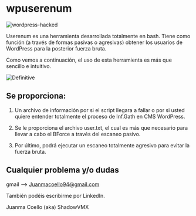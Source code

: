 # wpuserenum


![wordpress-hacked](https://user-images.githubusercontent.com/92258683/167696553-010ed3c2-d533-4979-91ee-0607e97320e0.jpg)


Userenum es una herramienta desarrollada totalmente en bash. Tiene como función (a través de formas pasivas o agresivas) obtener los usuarios de WordPress para la posterior fuerza bruta.



Como vemos a continuación, el uso de esta herramienta es más que sencillo e intuitivo.

![Definitive](https://user-images.githubusercontent.com/92258683/167695847-09be38f4-3b7b-4063-8709-55a9a05f04e3.jpg)

## Se proporciona:

  1. Un archivo de información por si el script llegara a fallar o por si usted quiere entender totalmente el proceso de Inf.Gath en CMS WordPress.
  
  2. Se le proporciona el archivo user.txt, el cual es más que necesario para llevar a cabo el BForce a través del escaneo pasivo.

  3. Por último, podrá ejecutar un escaneo totalmente agresivo para evitar la fuerza bruta.


## Cualquier problema y/o dudas

gmail --> Juanmacoello94@gmail.com

También podéis escribirme por LinkedIn.


Juanma Coello (aka) ShadowVMX
